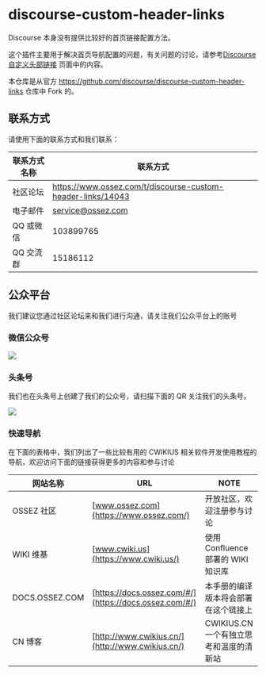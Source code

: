 # discourse-custom-header-links
Discourse 本身没有提供比较好的首页链接配置方法。

这个插件主要用于解决首页导航配置的问题，有关问题的讨论，请参考[Discourse 自定义头部链接](https://www.ossez.com/t/discourse-custom-header-links/14043)
页面中的内容。

本仓库是从官方 https://github.com/discourse/discourse-custom-header-links 仓库中 Fork 的。

## 联系方式

请使用下面的联系方式和我们联系：

| 联系方式名称 | 联系方式                                                        |
|--------|-------------------------------------------------------------|
| 社区论坛   | https://www.ossez.com/t/discourse-custom-header-links/14043 |
| 电子邮件   | [service@ossez.com](mailto:service@ossez.com)               |
| QQ 或微信 | 103899765                                                   |
| QQ 交流群 | 15186112                                                    |

## 公众平台

我们建议您通过社区论坛来和我们进行沟通，请关注我们公众平台上的账号

### 微信公众号

![](https://cdn.ossez.com/img/cwikius/cwikius-qr-wechat-search-w400.png)

### 头条号

我们也在头条号上创建了我们的公众号，请扫描下面的 QR 关注我们的头条号。

![](https://cdn.ossez.com/img/cwikius/cwikus-qr-toutiao.png)

### 快速导航

在下面的表格中，我们列出了一些比较有用的 CWIKIUS 相关软件开发使用教程的导航，欢迎访问下面的链接获得更多的内容和参与讨论

| 网站名称           | URL                                                    | NOTE                       | 
|----------------|--------------------------------------------------------|----------------------------|
| OSSEZ 社区       | [www.ossez.com](https://www.ossez.com/)                | 开放社区，欢迎注册参与讨论              |
| WIKI 维基        | [www.cwiki.us](https://www.cwiki.us/)                  | 使用 Confluence 部署的 WIKI 知识库 |
| DOCS.OSSEZ.COM | [https://docs.ossez.com/#/](https://docs.ossez.com/#/) | 本手册的编译版本将会部署在这个链接上         |
| CN 博客          | [http://www.cwikius.cn/](http://www.cwikius.cn/)       | CWIKIUS.CN 一个有独立思考和温度的清新站  |

##